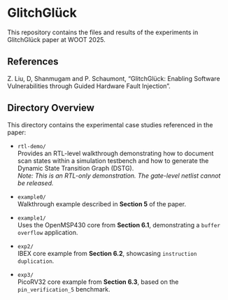 # GlitchGlück  
This repository contains the files and results of the experiments in GlitchGlück paper at WOOT 2025.

## References
Z. Liu, D, Shanmugam and P. Schaumont, “GlitchGlück: Enabling Software Vulnerabilities through Guided Hardware Fault Injection”.

## Directory Overview

This directory contains the experimental case studies referenced in the paper:

- `rtl-demo/`  
  Provides an RTL-level walkthrough demonstrating how to document scan states within a simulation testbench and how to generate the Dynamic State Transition Graph (DSTG).  
  *Note: This is an RTL-only demonstration. The gate-level netlist cannot be released.*

- `example0/`  
  Walkthrough example described in **Section 5** of the paper.

- `example1/`  
  Uses the OpenMSP430 core from **Section 6.1**, demonstrating a `buffer overflow` application.

- `exp2/`  
  IBEX core example from **Section 6.2**, showcasing `instruction duplication`.

- `exp3/`  
  PicoRV32 core example from **Section 6.3**, based on the `pin_verification_5` benchmark.

